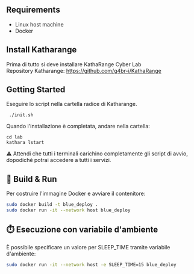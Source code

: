 ## Requirements
- Linux host machine
- Docker

## Install Katharange

Prima di tutto si deve installare KathaRange Cyber Lab  
Repository Katharange: https://github.com/g4br-i/KathaRange
  
## Getting Started
Eseguire lo script nella cartella radice di Katharange.
```
 ./init.sh
```

Quando l'installazione è completata, andare nella cartella:
```
cd lab
kathara lstart
```
⚠️ Attendi che tutti i terminali carichino completamente gli script di avvio, dopodiché potrai accedere a tutti i servizi.


## 🐳 Build & Run
Per costruire l'immagine Docker e avviare il contenitore:

```bash
sudo docker build -t blue_deploy .
sudo docker run -it --network host blue_deploy 
```

## ⏱️ Esecuzione con variabile d'ambiente

È possibile specificare un valore per SLEEP_TIME tramite variabile d'ambiente:

```bash
sudo docker run -it --network host -e SLEEP_TIME=15 blue_deploy
```